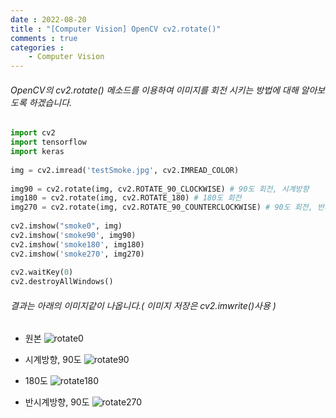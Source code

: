 ```yaml
---
date : 2022-08-20
title : "[Computer Vision] OpenCV cv2.rotate()"
comments : true
categories : 
    - Computer Vision
---
```


###### OpenCV의 cv2.rotate() 메소드를 이용하여 이미지를 회전 시키는 방법에 대해 알아보도록 하겠습니다.

```python
import cv2
import tensorflow
import keras
 
img = cv2.imread('testSmoke.jpg', cv2.IMREAD_COLOR)
 
img90 = cv2.rotate(img, cv2.ROTATE_90_CLOCKWISE) # 90도 회전, 시계방향
img180 = cv2.rotate(img, cv2.ROTATE_180) # 180도 회전
img270 = cv2.rotate(img, cv2.ROTATE_90_COUNTERCLOCKWISE) # 90도 회전, 반시계 방향 == 270도 회전, 시계방향
                                     
cv2.imshow("smoke0", img)
cv2.imshow('smoke90', img90)
cv2.imshow('smoke180', img180)
cv2.imshow('smoke270', img270)
 
cv2.waitKey(0)
cv2.destroyAllWindows()
```

###### 결과는 아래의 이미지같이 나옵니다.( 이미지 저장은 cv2.imwrite()사용 )

* 원본
![rotate0](https://user-images.githubusercontent.com/55019557/185792043-1809b401-554a-4aad-b80a-959240539922.jpg)

* 시계방향, 90도
![rotate90](https://user-images.githubusercontent.com/55019557/185792052-079684d2-43d5-4290-8303-140c044f7add.jpg)

* 180도
![rotate180](https://user-images.githubusercontent.com/55019557/185792054-1361de8b-3c6d-4008-92fe-90786d13f1a6.jpg)

* 반시계방향, 90도
![rotate270](https://user-images.githubusercontent.com/55019557/185792057-42cdc52b-7030-49f3-8601-8698372f0008.jpg)

